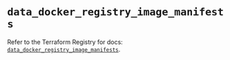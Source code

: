 # `data_docker_registry_image_manifests`

Refer to the Terraform Registry for docs: [`data_docker_registry_image_manifests`](https://registry.terraform.io/providers/kreuzwerker/docker/3.6.0/docs/data-sources/registry_image_manifests).
